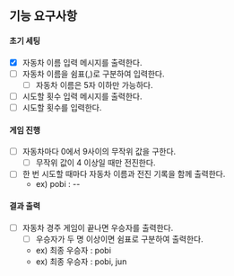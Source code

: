 ## 기능 요구사항

#### 초기 세팅
- [X] 자동차 이름 입력 메시지를 출력한다.
- [ ] 자동차 이름을 쉼표(,)로 구분하여 입력한다.
  - [ ] 자동차 이름은 5자 이하만 가능하다.
- [ ] 시도할 횟수 입력 메시지를 출력한다.
- [ ] 시도할 횟수를 입력한다.

#### 게임 진행
- [ ] 자동차마다 0에서 9사이의 무작위 값을 구한다.
  - [ ] 무작위 값이 4 이상일 때만 전진한다.
- [ ] 한 번 시도할 때마다 자동차 이름과 전진 기록을 함께 출력한다.
  - ex) pobi : --

#### 결과 출력
- [ ] 자동차 경주 게임이 끝나면 우승자를 출력한다.
  - [ ] 우승자가 두 명 이상이면 쉼표로 구분하여 출력한다.
  - ex) 최종 우승자 : pobi
  - ex) 최종 우승자 : pobi, jun